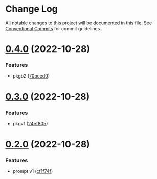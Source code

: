 # Change Log

All notable changes to this project will be documented in this file.
See [Conventional Commits](https://conventionalcommits.org) for commit guidelines.

# [0.4.0](https://github.com/raylee1994/lerna-project01/compare/pkg1@0.3.0...pkg1@0.4.0) (2022-10-28)


### Features

* pkgb2 ([70bced0](https://github.com/raylee1994/lerna-project01/commit/70bced0bd08441fea4e0b8a30dabaae8f42679b7))





# [0.3.0](https://github.com/raylee1994/lerna-project01/compare/pkg1@0.2.0...pkg1@0.3.0) (2022-10-28)


### Features

* pkgv1 ([24ef805](https://github.com/raylee1994/lerna-project01/commit/24ef8056e5407100cb6d0885d113d14a58e80355))





# [0.2.0](https://github.com/raylee1994/lerna-project01/compare/pkg1@0.1.0...pkg1@0.2.0) (2022-10-28)


### Features

* prompt v1 ([cf1f74f](https://github.com/raylee1994/lerna-project01/commit/cf1f74f1c8022f5d83d7e67388079a1c3e030594))
